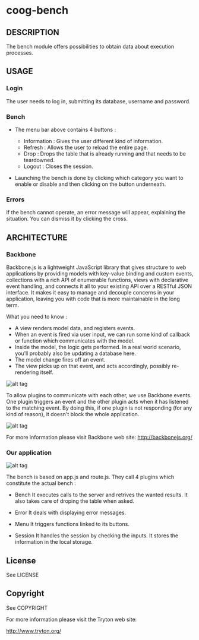 # coog-bench


DESCRIPTION
-----------

The bench module offers possibilities to obtain data about execution processes.


USAGE
-----

### Login

The user needs to log in, submitting its database, username and password.

### Bench

+ The menu bar above contains 4 buttons : 
  - Information : Gives the user different kind of information.
  - Refresh : Allows the user to reload the entire page.
  - Drop : Drops the table that is already running and that needs to be 
  teardowned. 
  - Logout : Closes the session.

+ Launching the bench is done by clicking which category you want to enable or 
disable and then clicking on the button underneath.

### Errors

If the bench cannot operate, an error message will appear, explaining the 
situation. 
You can dismiss it by clicking the cross.


ARCHITECTURE 
------------

### Backbone

Backbone.js is a lightweight JavaScript library that gives structure to web 
applications by providing models with key-value binding and custom events, 
collections with a rich API of enumerable functions, views with declarative 
event handling, and connects it all to your existing API over a RESTful JSON 
interface. 
It makes it easy to manage and decouple concerns in your application, leaving 
you with code that is more maintainable in the long term. 

What you need to know : 
- A view renders model data, and registers events.
- When an event is fired via user input, we can run some kind of callback or 
function which communicates with the model.
- Inside the model, the logic gets performed. In a real world scenario, 
you’ll probably also be updating a database here.
- The model change fires off an event.
- The view picks up on that event, and acts accordingly, possibly re-rendering 
itself.

![alt tag](png/schema2.png "Functioning of a plugin")

To allow plugins to communicate with each other, we use Backbone events. One 
plugin triggers an event and the other plugin acts when it has listened to the 
matching event. 
By doing this, if one plugin is not responding (for any kind of reason), it 
doesn't block the whole application. 

![alt tag](png/schema3.png "How different plugins communicate with each other")

For more information please visit Backbone web site: http://backbonejs.org/

### Our application

![alt tag](png/schema1.png "Global Overview of the application")

The bench is based on app.js and route.js. They call 4 plugins which constitute 
the actual bench : 

+ Bench
It executes calls to the server and retrives the wanted results.
It also takes care of droping the table when asked. 

+ Error
It deals with displaying error messages.

+ Menu
It triggers functions linked to its buttons. 

+ Session
It handles the session by checking the inputs. It stores the information in 
the local storage.


License
-------

See LICENSE


Copyright
---------

See COPYRIGHT


For more information please visit the Tryton web site:

http://www.tryton.org/
